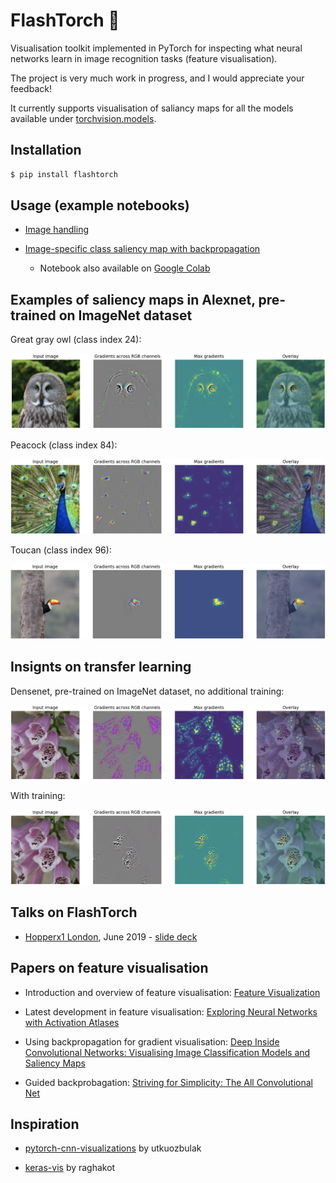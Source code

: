 # FlashTorch :flashlight:

Visualisation toolkit implemented in PyTorch for inspecting what neural networks learn in image recognition tasks (feature visualisation).

The project is very much work in progress, and I would appreciate your feedback!

It currently supports visualisation of saliancy maps for all the models available under [torchvision.models](https://pytorch.org/docs/stable/torchvision/models.html).

## Installation

```bash
$ pip install flashtorch
```

## Usage (example notebooks)

- [Image handling](./examples/image_handling.ipynb)

- [Image-specific class saliency map with backpropagation](./examples/visualise_saliency_with_backprop.ipynb)

  - Notebook also available on [Google Colab](https://colab.research.google.com/github/MisaOgura/flashtorch/blob/master/examples/visualise_saliency_with_backprop_colab.ipynb)

## Examples of saliency maps in Alexnet, pre-trained on ImageNet dataset

Great gray owl (class index 24):

![Saliency map of great grey owl in Alexnet](examples/images/alexnet_great_grey_owl.png)

Peacock (class index 84):

![Saliency map of peacock in Alexnet](examples/images/alexnet_peacock.png)

Toucan (class index 96):

![Saliency map of tucan in Alexnet](examples/images/alexnet_tucan.png)

## Insignts on transfer learning

Densenet, pre-trained on ImageNet dataset, no additional training:

![Transfer learning pre](examples/images/transfer_learning_pre.png)

With training:

![Transfer learning post](examples/images/transfer_learning_post.png)

## Talks on FlashTorch

- [Hopperx1 London](http://www.cvent.com/events/hopperx1-london/agenda-e7d0f2fa5e9d46cf88fd8c322ae1290b.aspx), June 2019 - [slide deck](https://misaogura.github.io/flashtorch/presentations/Hopperx1London)

## Papers on feature visualisation

- Introduction and overview of feature visualisation: [Feature Visualization](https://distill.pub/2017/feature-visualization/)

- Latest development in feature visualisation: [Exploring Neural Networks with Activation Atlases](https://distill.pub/2019/activation-atlas/)

- Using backpropagation for gradient visualisation: [Deep Inside Convolutional Networks: Visualising Image Classification Models and Saliency Maps](https://arxiv.org/pdf/1312.6034.pdf)

- Guided backprobagation: [Striving for Simplicity: The All Convolutional Net](https://arxiv.org/pdf/1412.6806.pdf)

## Inspiration

- [pytorch-cnn-visualizations](https://github.com/utkuozbulak/pytorch-cnn-visualizations) by utkuozbulak

- [keras-vis](https://github.com/raghakot/keras-vis) by raghakot
